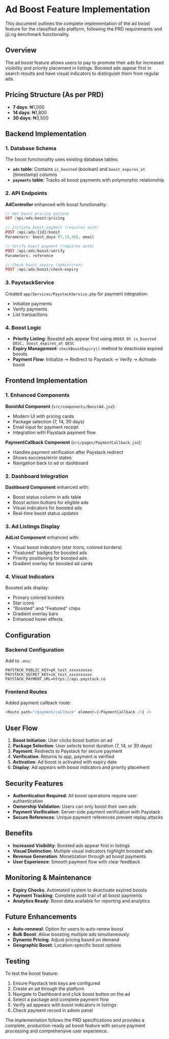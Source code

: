 # Ad Boost Feature Implementation

This document outlines the complete implementation of the ad boost feature for the classified ads platform, following the PRD requirements and jiji.ng benchmark functionality.

## Overview

The ad boost feature allows users to pay to promote their ads for increased visibility and priority placement in listings. Boosted ads appear first in search results and have visual indicators to distinguish them from regular ads.

## Pricing Structure (As per PRD)

- **7 days**: ₦1,000
- **14 days**: ₦1,800  
- **30 days**: ₦3,500

## Backend Implementation

### 1. Database Schema

The boost functionality uses existing database tables:

- **`ads` table**: Contains `is_boosted` (boolean) and `boost_expires_at` (timestamp) columns
- **`payments` table**: Tracks all boost payments with polymorphic relationship

### 2. API Endpoints

**AdController** enhanced with boost functionality:

```php
// Get boost pricing options
GET /api/ads/boost/pricing

// Initiate boost payment (requires auth)
POST /api/ads/{id}/boost
Parameters: boost_days (7,14,30), email

// Verify boost payment (requires auth)  
POST /api/ads/boost/verify
Parameters: reference

// Check boost expiry (admin/cron)
POST /api/ads/boost/check-expiry
```

### 3. PaystackService

Created `app/Services/PaystackService.php` for payment integration:
- Initialize payments
- Verify payments  
- List transactions

### 4. Boost Logic

- **Priority Listing**: Boosted ads appear first using `ORDER BY is_boosted DESC, boost_expires_at DESC`
- **Expiry Management**: `checkBoostExpiry()` method to deactivate expired boosts
- **Payment Flow**: Initialize → Redirect to Paystack → Verify → Activate boost

## Frontend Implementation

### 1. Enhanced Components

**BoostAd Component** (`src/components/BoostAd.jsx`):
- Modern UI with pricing cards
- Package selection (7, 14, 30 days)
- Email input for payment receipt
- Integration with Paystack payment flow

**PaymentCallback Component** (`src/pages/PaymentCallback.jsx`):
- Handles payment verification after Paystack redirect
- Shows success/error states
- Navigation back to ad or dashboard

### 2. Dashboard Integration

**Dashboard Component** enhanced with:
- Boost status column in ads table
- Boost action buttons for eligible ads
- Visual indicators for boosted ads
- Real-time boost status updates

### 3. Ad Listings Display

**AdList Component** enhanced with:
- Visual boost indicators (star icons, colored borders)
- "Featured" badges for boosted ads
- Priority positioning for boosted ads
- Gradient overlay for boosted ad cards

### 4. Visual Indicators

Boosted ads display:
- Primary colored borders
- Star icons
- "Boosted" and "Featured" chips
- Gradient overlay bars
- Enhanced hover effects

## Configuration

### Backend Configuration

Add to `.env`:
```env
PAYSTACK_PUBLIC_KEY=pk_test_xxxxxxxxxx
PAYSTACK_SECRET_KEY=sk_test_xxxxxxxxxx
PAYSTACK_PAYMENT_URL=https://api.paystack.co
```

### Frontend Routes

Added payment callback route:
```javascript
<Route path="/payment/callback" element={<PaymentCallback />} />
```

## User Flow

1. **Boost Initiation**: User clicks boost button on ad
2. **Package Selection**: User selects boost duration (7, 14, or 30 days)
3. **Payment**: Redirects to Paystack for secure payment
4. **Verification**: Returns to app, payment is verified
5. **Activation**: Ad boost is activated with expiry date
6. **Display**: Ad appears with boost indicators and priority placement

## Security Features

- **Authentication Required**: All boost operations require user authentication
- **Ownership Validation**: Users can only boost their own ads
- **Payment Verification**: Server-side payment verification with Paystack
- **Secure References**: Unique payment references prevent replay attacks

## Benefits

- **Increased Visibility**: Boosted ads appear first in listings
- **Visual Distinction**: Multiple visual indicators highlight boosted ads
- **Revenue Generation**: Monetization through ad boost payments
- **User Experience**: Smooth payment flow with clear feedback

## Monitoring & Maintenance

- **Expiry Checks**: Automated system to deactivate expired boosts
- **Payment Tracking**: Complete audit trail of all boost payments
- **Analytics Ready**: Boost data available for reporting and analytics

## Future Enhancements

- **Auto-renewal**: Option for users to auto-renew boost
- **Bulk Boost**: Allow boosting multiple ads simultaneously  
- **Dynamic Pricing**: Adjust pricing based on demand
- **Geographic Boost**: Location-specific boost options

## Testing

To test the boost feature:

1. Ensure Paystack test keys are configured
2. Create an ad through the platform
3. Navigate to Dashboard and click boost button on the ad
4. Select a package and complete payment flow
5. Verify ad appears with boost indicators in listings
6. Check payment record in admin panel

The implementation follows the PRD specifications and provides a complete, production-ready ad boost feature with secure payment processing and comprehensive user experience.